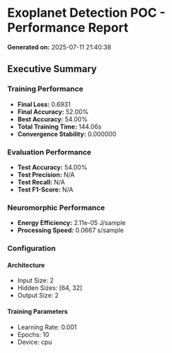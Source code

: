 # Exoplanet Detection POC - Performance Report

**Generated on:** 2025-07-11 21:40:38

## Executive Summary

### Training Performance

- **Final Loss:** 0.6931
- **Final Accuracy:** 52.00%
- **Best Accuracy:** 54.00%
- **Total Training Time:** 144.06s
- **Convergence Stability:** 0.000000

### Evaluation Performance

- **Test Accuracy:** 54.00%
- **Test Precision:** N/A
- **Test Recall:** N/A
- **Test F1-Score:** N/A

### Neuromorphic Performance

- **Energy Efficiency:** 2.11e-05 J/sample
- **Processing Speed:** 0.0667 s/sample

### Configuration

#### Architecture
- Input Size: 2
- Hidden Sizes: [64, 32]
- Output Size: 2

#### Training Parameters
- Learning Rate: 0.001
- Epochs: 10
- Device: cpu
